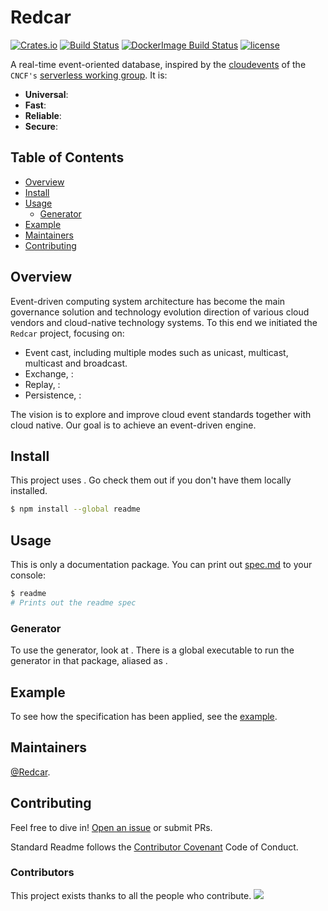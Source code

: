 # Redcar 

[![Crates.io][crates-badge]][crates-url]
[![Build Status][build-badge]][build-url]
[![DockerImage Build Status][docker-ci-badge]][docker-ci-url]
[![license][license-badge]][license-url]

[crates-badge]: https://img.shields.io/crates/v/redcar.svg
[crates-url]: https://crates.io/crates/redcar
[build-badge]: https://github.com/redcar-io/redcar/actions/workflows/redcar.yml/badge.svg
[build-url]: https://github.com/redcar-io/redcar/actions
[docker-ci-badge]: https://github.com/redcar-io/redcar/actions/workflows/docker-image.yml/badge.svg
[docker-ci-url]: https://github.com/redcar-io/redcar/actions
[license-badge]: https://img.shields.io/badge/license-Apache2-orange.svg?style=flat
[license-url]: https://github.com/redcar-io/redcar/main/LICENSE
[cloudevents_io]:https://cloudevents.io
[serverless_wg]:https://github.com/cncf/wg-serverless

A real-time event-oriented database, inspired by the [cloudevents][cloudevents_io] of the `CNCF's` 
[serverless working group][serverless_wg]. It is:

* **Universal**:
* **Fast**:
* **Reliable**:
* **Secure**:

## Table of Contents

- [Overview](#overview)
- [Install](#install)
- [Usage](#usage)
    - [Generator](#generator)
- [Example](#example)
- [Maintainers](#maintainers)
- [Contributing](#contributing)


## Overview

Event-driven computing system architecture has become the main governance solution and technology evolution 
direction of various cloud vendors and cloud-native technology systems. To this end we initiated the `Redcar`
project, focusing on:

* Event cast, including multiple modes such as unicast, multicast, multicast and broadcast.
* Exchange, :
* Replay, :
* Persistence, :

The vision is to explore and improve cloud event standards together with cloud native. Our goal is to achieve 
an event-driven engine.

## Install

This project uses . Go check them out if you don't have them locally installed.

```sh
$ npm install --global readme
```

## Usage

This is only a documentation package. You can print out [spec.md](spec.md) to your console:

```sh
$ readme
# Prints out the readme spec
```

### Generator

To use the generator, look at . There is a global executable to run the generator in that package, aliased as .

## Example

To see how the specification has been applied, see the [example](example/).

## Maintainers

[@Redcar](https://github.com/redcar-io).

## Contributing

Feel free to dive in! [Open an issue](https://github.com/redcar-io/redcar/issues/new) or submit PRs.

Standard Readme follows the [Contributor Covenant](http://contributor-covenant.org/version/1/3/0/) Code of Conduct.

### Contributors

This project exists thanks to all the people who contribute.
<a href="https://github.com/redcar-io/redcar/graphs/contributors"><img src="https://opencollective.com/redcar/contributors.svg?width=890&button=false" /></a>
